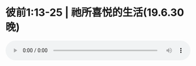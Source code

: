# 彼前1:13-25 | 祂所喜悦的生活(19.6.30晚)

<audio style="width: 100%;" preload="false" controls controlslist="nodownload"><source src="//file.simai.life/audio/mp3/old/27574.mp3" type="audio/mpeg">Your browser does not support the audio element.</audio>


